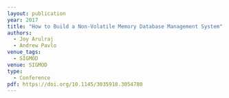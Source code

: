 ```yaml
---
layout: publication
year: 2017
title: "How to Build a Non-Volatile Memory Database Management System"
authors:
  - Joy Arulraj
  - Andrew Pavlo
venue_tags:
  - SIGMOD
venue: SIGMOD
type:
  - Conference
pdf: https://doi.org/10.1145/3035918.3054780
---
```


